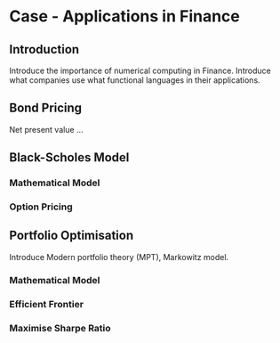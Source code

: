 # Case - Applications in Finance

## Introduction

Introduce the importance of numerical computing in Finance. 
Introduce what companies use what functional languages in their applications.


## Bond Pricing

Net present value ...


## Black-Scholes Model 

### Mathematical Model

### Option Pricing


## Portfolio Optimisation

Introduce Modern portfolio theory (MPT), Markowitz model.

### Mathematical Model

### Efficient Frontier

### Maximise Sharpe Ratio
